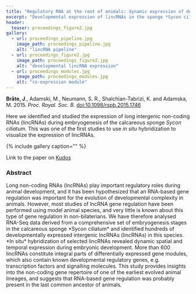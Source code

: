 ```yaml
---
title: "Regulatory RNA at the root of animals: dynamic expression of developmental lincRNAs in the calcisponge *Sycon ciliatum*"
excerpt: "Developmental expression of lincRNAs in the sponge *Sycon ciliatum*"
header:
  teaser: proceedings_figure2.jpg
gallery:
  - url: proceedings_pipeline.jpg
    image_path: proceedings_pipeline.jpg
    alt: "lincRNA pipeline"
  - url: proceedings_figure2.jpg
    image_path: proceedings_figure2.jpg
    alt: "developmental lincRNA expression"
  - url: proceedings_modules.jpg
    image_path: proceedings_modules.jpg
    alt: "co-expression module"
---
```


**Bråte, J**., Adamski, M., Neumann, S. R., Shalchian-Tabrizi, K. and Adamska, M. 2015. *Proc. Royal. Soc. B*. [doi:10.1098/rspb.2015.1746](http://rspb.royalsocietypublishing.org/content/282/1821/20151746)

Here we identified and studied the expression of long intergenic non-coding RNAs (lincRNAs) during embryogenesis of the calcareous sponge *Sycon ciliatum*. This was one of the first studies to use *in situ* hybridization to visualize the expression of lincRNAs. 

{% include gallery caption="" %}

Link to the paper on [Kudos](https://www.growkudos.com/publications/10.1098%252Frspb.2015.1746)

<h3>Abstract</h3>
Long non-coding RNAs (lncRNAs) play important regulatory roles during animal development, and it has been hypothesized that an RNA-based gene regulation was important for the evolution of developmental complexity in animals. However, most studies of lncRNA gene regulation have been performed using model animal species, and very little is known about this type of gene regulation in non-bilaterians. We have therefore analysed RNA-Seq data derived from a comprehensive set of embryogenesis stages in the calcareous sponge *Sycon ciliatum* and identified hundreds of developmentally expressed intergenic lncRNAs (lincRNAs) in this species. *In situ* hybridization of selected lincRNAs revealed dynamic spatial and temporal expression during embryonic development. More than 600 lincRNAs constitute integral parts of differentially expressed gene modules, which also contain known developmental regulatory genes, e.g. transcription factors and signalling molecules. This study provides insights into the non-coding gene repertoire of one of the earliest evolved animal lineages, and suggests that RNA-based gene regulation was probably present in the last common ancestor of animals.
